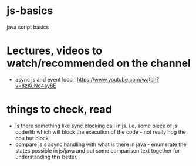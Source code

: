 # js-basics
java script basics

# Lectures, videos to watch/recommended on the channel
* async js and event loop : https://www.youtube.com/watch?v=8zKuNo4ay8E

# things to check, read
* is there something like sync blocking call in js. i.e, some piece of
  js code/lib which will block the execution of the code - not really
  hog the cpu but block
* compare js's async handling with what is there in java - enumerate the
  states possible in js/java and put some comparison text together for
  understanding this better. 
